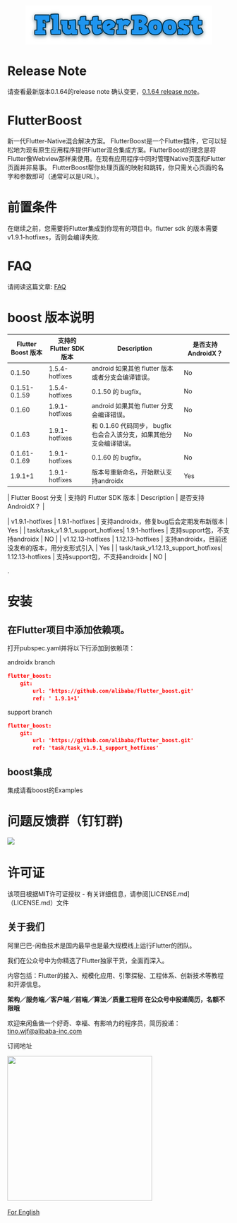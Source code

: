 <p align="center">
  <img src="flutter_boost.png">
</p>


# Release Note

 请查看最新版本0.1.64的release note 确认变更，[0.1.64 release note](https://github.com/alibaba/flutter_boost/releases)。

# FlutterBoost

新一代Flutter-Native混合解决方案。 FlutterBoost是一个Flutter插件，它可以轻松地为现有原生应用程序提供Flutter混合集成方案。FlutterBoost的理念是将Flutter像Webview那样来使用。在现有应用程序中同时管理Native页面和Flutter页面并非易事。 FlutterBoost帮你处理页面的映射和跳转，你只需关心页面的名字和参数即可（通常可以是URL）。


# 前置条件

在继续之前，您需要将Flutter集成到你现有的项目中。flutter sdk 的版本需要 v1.9.1-hotfixes，否则会编译失败.

# FAQ
请阅读这篇文章:
<a href="Frequently Asked Question.md">FAQ</a>

# boost 版本说明

| Flutter Boost 版本 | 支持的 Flutter SDK 版本 | Description                                                  | 是否支持 AndroidX？ |
| ----------------------- | ----------------------- | ------------------------------------------------------------ | ------------------- |
| 0.1.50                  | 1.5.4-hotfixes          | android 如果其他 flutter 版本或者分支会编译错误。            | No                  |
| 0.1.51-0.1.59           | 1.5.4-hotfixes          | 0.1.50 的 bugfix。                                           | No                  |
| 0.1.60                  | 1.9.1-hotfixes          | android 如果其他 flutter 分支会编译错误。                    | No                  |
| 0.1.63                  | 1.9.1-hotfixes          | 和 0.1.60 代码同步， bugfix 也会合入该分支，如果其他分支会编译错误。 | No                  |
| 0.1.61-0.1.69           | 1.9.1-hotfixes          | 0.1.60 的 bugfix。                                           | No                  |
| 1.9.1+1              | 1.9.1-hotfixes              | 版本号重新命名，开始默认支持androidx  | Yes                 |



| Flutter Boost 分支 | 支持的 Flutter SDK 版本 | Description                                                  | 是否支持 AndroidX？ |

| v1.9.1-hotfixes         | 1.9.1-hotfixes          | 支持androidx，修复bug后会定期发布新版本 | Yes                 |
| task/task_v1.9.1_support_hotfixes| 1.9.1-hotfixes  | 支持support包，不支持androidx | NO                 |
| v1.12.13-hotfixes       | 1.12.13-hotfixes         | 支持androidx，目前还没发布的版本，用分支形式引入                                                        | Yes                 |
| task/task_v1.12.13_support_hotfixes| 1.12.13-hotfixes  | 支持support包，不支持androidx | NO                 |

.

# 安装

## 在Flutter项目中添加依赖项。

打开pubspec.yaml并将以下行添加到依赖项：

androidx branch
```json
flutter_boost:
    git:
        url: 'https://github.com/alibaba/flutter_boost.git'
        ref: ' 1.9.1+1'
```
support branch
```json
flutter_boost:
    git:
        url: 'https://github.com/alibaba/flutter_boost.git'
        ref: 'task/task_v1.9.1_support_hotfixes'
```



## boost集成

 集成请看boost的Examples



# 问题反馈群（钉钉群)

<img width="200" src="https://img.alicdn.com/tfs/TB1JSzVeYY1gK0jSZTEXXXDQVXa-892-1213.jpg">



# 许可证
该项目根据MIT许可证授权 - 有关详细信息，请参阅[LICENSE.md]（LICENSE.md）文件
<a name="Acknowledgments"> </a>



## 关于我们
阿里巴巴-闲鱼技术是国内最早也是最大规模线上运行Flutter的团队。

我们在公众号中为你精选了Flutter独家干货，全面而深入。

内容包括：Flutter的接入、规模化应用、引擎探秘、工程体系、创新技术等教程和开源信息。

**架构／服务端／客户端／前端／算法／质量工程师 在公众号中投递简历，名额不限哦**

欢迎来闲鱼做一个好奇、幸福、有影响力的程序员，简历投递：tino.wjf@alibaba-inc.com

订阅地址

<img src="https://img.alicdn.com/tfs/TB17Ki5XubviK0jSZFNXXaApXXa-656-656.png" width="328px" height="328px">

[For English](https://twitter.com/xianyutech "For English")
